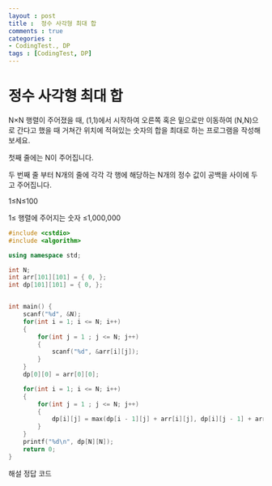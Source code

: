 ```yaml
---
layout : post
title :  정수 사각형 최대 합
comments : true
categories : 
- CodingTest., DP
tags : [CodingTest, DP]
---
```

# 정수 사각형 최대 합

N×N 행렬이 주어졌을 때, (1,1)에서 시작하여 오른쪽 혹은 밑으로만 이동하여 (N,N)으로 간다고 했을 때 거쳐간 위치에 적혀있는 숫자의 합을 최대로 하는 프로그램을 작성해보세요.

첫째 줄에는 N이 주어집니다.

두 번째 줄 부터 N개의 줄에 각각 각 행에 해당하는 N개의 정수 값이 공백을 사이에 두고 주어집니다.

1≤N≤100

1≤ 행렬에 주어지는 숫자 ≤1,000,000
```cpp
#include <cstdio>
#include <algorithm>

using namespace std;

int N;
int arr[101][101] = { 0, };
int dp[101][101] = { 0, };


int main() {
    scanf("%d", &N);
    for(int i = 1; i <= N; i++)
    {
        for(int j = 1 ; j <= N; j++)
        {
            scanf("%d", &arr[i][j]);
        }
    }
    dp[0][0] = arr[0][0];

    for(int i = 1; i <= N; i++)
    {
        for(int j = 1 ; j <= N; j++)
        {
            dp[i][j] = max(dp[i - 1][j] + arr[i][j], dp[i][j - 1] + arr[i][j]);
        }
    }
    printf("%d\n", dp[N][N]);
    return 0;
}
```

해설 정답 코드
```cpp

```